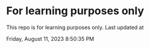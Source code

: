 # For learning purposes only
This repo is for learning purposes only.
Last updated at

Friday, August 11, 2023 8:50:35 PM

